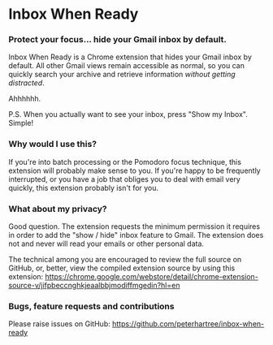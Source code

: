 # Inbox When Ready

### Protect your focus... hide your Gmail inbox by default.

Inbox When Ready is a Chrome extension that hides your Gmail inbox by default. All other Gmail views remain accessible as normal, so you can quickly search your archive and retrieve information *without getting distracted*.

Ahhhhhh.

P.S.  When you actually want to see your inbox, press "Show my Inbox". Simple!

### Why would I use this?

If you're into batch processing or the Pomodoro focus technique, this extension will probably make sense to you. If you're happy to be frequently interrupted, or you have a job that obliges you to deal with email very quickly, this extension probably isn't for you.

### What about my privacy?

Good question. The extension requests the minimum permission it requires in order to add the "show / hide" inbox feature to Gmail. The extension does not and never will read your emails or other personal data.

The technical among you are encouraged to review the full source on GitHub, or, better, view the compiled extension source by using this extension:
https://chrome.google.com/webstore/detail/chrome-extension-source-v/jifpbeccnghkjeaalbbjmodiffmgedin?hl=en

### Bugs, feature requests and contributions

Please raise issues on GitHub:
https://github.com/peterhartree/inbox-when-ready


